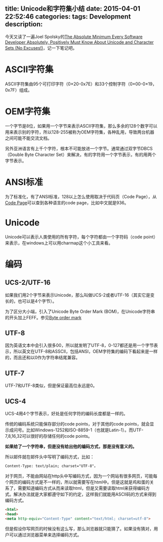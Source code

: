 title: Unicode和字符集小结
date: 2015-04-01 22:52:46
categories:
tags: Development
description:
---
今天又读了一遍Joel Spolsky的[The Absolute Minimum Every Software Developer Absolutely, Positively Must Know About Unicode and Character Sets (No Excuses!)](http://www.joelonsoftware.com/articles/Unicode.html)，记一下笔记吧。

# ASCII字符集
ASCII字符集由95个可打印字符（0×20-0x7E）和33个控制字符（0×00-0×19，0x7F）组成。

# OEM字符集
一个字节是8位，如果用一个字节来表示ASCII字符集，那么多余的128个数字可以用来表示别的字符，所以128-255被称为OEM字符集，各种乱用，导致两台机器之间可能不能交流文档。

另外亚洲语言有上千个字符，根本不可能放进一个字节。通常通过双字节DBCS（Double Byte Character Set）来解决，有的字符用一个字节表示，有的用两个字节表示。

# ANSI标准
为了标准化，有了ANSI标准，128以上怎么使用取决于代码页（Code Page），从[Code Page](http://en.wikipedia.org/wiki/Code_page)可以查到各种语言的code page，比如中文就是936。

# Unicode

Unicode可以表示人类使用的所有字符，每个字符都由一个字符码（code point）来表示，在windows上可以用charmap这个小工具来看。

# 编码

## UCS-2/UTF-16
如果我们用2个字节来表示Unicode，那么叫做UCS-2或者UTF-16（其实它是变长的，也可以是4个字节）。

为了区分大小端，引入了Unicode Byte Order Mark (BOM)，在Unicode字符串的开头加上FEFF。参见[Byte order mark](http://en.wikipedia.org/wiki/Byte_order_mark)

## UTF-8
因为英语文本中会引入很多00，所以就发明了UTF-8，0-127都还是用一个字节表示，所以英文在UTF-8和ASSCII，包括ANSI，OEM字符集的编码下看起来是一样的，而且还和以0作为字符串结尾兼容。

## UTF-7
UTF-7和UTF-8类似，但是保证最高位永远是0。

## UCS-4
UCS-4用4个字节表示，好处是任何字符的编码长度都是一样的。




传统的编码系统只能保存部分的code points，对于其他的code points，就会显示成问号。比如Windows-1252和ISO-8859-1（也就是Latin-1）。而UTF-7,8,16,32可以很好的存储任何的code points。

**如果给了一个字符串，但是没有给出他的编码方式，那是没有意义的。**

所以邮件就在邮件头中写明了编码方式，比如：
```html
Content-Type: text/plain; charset="UTF-8"。
```

对于网页，不能由网站在http头中写编码方式，因为一个网站有很多网页，可能每个网页的编码方式是不一样的，所以就需要写在html中。但是这就是鸡和蛋的关系了，需要知道编码方式从而来读取html，但是又需要读取html来获得编码方式。解决办法就是大家都遵守如下的约定，这样我们就能用ASCII码的方式来得到编码方式。

```html
<html>
<head>
<meta http-equiv="Content-Type" content="text/html; charset=utf-8">
```

但是假设你写网页的时候没有这么写，那么浏览器就只能猜了。如果没有猜对，用户可以通过浏览器菜单来选择编码方式。










